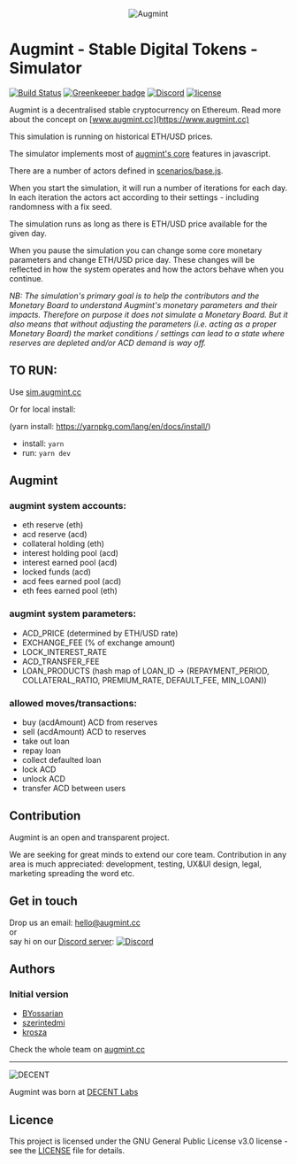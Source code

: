 <span style="display:block;text-align:center">![Augmint](http://www.augmint.cc/android-chrome-192x192.png)
</span>

# Augmint - Stable Digital Tokens - Simulator

[![Build Status](https://travis-ci.org/Augmint/augmint-sim.svg?branch=staging)](https://travis-ci.org/Augmint/augmint-sim)
[![Greenkeeper badge](https://badges.greenkeeper.io/Augmint/augmint-contracts.svg)](https://greenkeeper.io/)
[![Discord](https://img.shields.io/discord/407574313810788364.svg)](https://discord.gg/PwDmsnu)
[![license](https://img.shields.io/github/license/Augmint/augmint-sim.svg)](https://github.com/Augmint/augmint-sim/blob/master/LICENSE)

Augmint is a decentralised stable cryptocurrency on Ethereum. Read more about the concept on [www.augmint.cc](https://www.augmint.cc)

This simulation is running on historical ETH/USD prices.

The simulator implements most of [augmint's core](https://github.com/Augmint/augmint-contracts) features in javascript.

There are a number of actors defined in [scenarios/base.js](https://github.com/DecentLabs/augmint-sim/blob/master/src/scenarios/base.js).

When you start the simulation, it will run a number of iterations for each day. In each iteration the actors act according to their settings - including randomness with a fix seed.

The simulation runs as long as there is ETH/USD price available for the given day.

When you pause the simulation you can change some core monetary parameters and change ETH/USD price day. These changes will be reflected in how the system operates and how the actors behave when you continue.

_NB: The simulation's primary goal is to help the contributors and the Monetary Board to understand Augmint's monetary parameters and their impacts. Therefore on purpose it does not simulate a Monetary Board. But it also means that without adjusting the parameters (i.e. acting as a proper Monetary Board) the market conditions / settings can lead to a state where reserves are depleted and/or ACD demand is way off._

## TO RUN:

Use [sim.augmint.cc](https://sim.augmint.cc)

Or for local install:

(yarn install: https://yarnpkg.com/lang/en/docs/install/)

* install: `yarn`
* run: `yarn dev`

## Augmint

### augmint system accounts:

* eth reserve (eth)
* acd reserve (acd)
* collateral holding (eth)
* interest holding pool (acd)
* interest earned pool (acd)
* locked funds (acd)
* acd fees earned pool (acd)
* eth fees earned pool (eth)

### augmint system parameters:

* ACD_PRICE (determined by ETH/USD rate)
* EXCHANGE_FEE (% of exchange amount)
* LOCK_INTEREST_RATE
* ACD_TRANSFER_FEE
* LOAN_PRODUCTS (hash map of LOAN_ID -> (REPAYMENT_PERIOD, COLLATERAL_RATIO, PREMIUM_RATE, DEFAULT_FEE, MIN_LOAN))

### allowed moves/transactions:

* buy (acdAmount) ACD from reserves
* sell (acdAmount) ACD to reserves
* take out loan
* repay loan
* collect defaulted loan
* lock ACD
* unlock ACD
* transfer ACD between users

## Contribution

Augmint is an open and transparent project.

We are seeking for great minds to extend our core team. Contribution in any area is much appreciated: development, testing, UX&UI design, legal, marketing spreading the word etc.

## Get in touch

Drop us an email: hello@augmint.cc  
 or  
say hi on our [Discord server](https://discord.gg/PwDmsnu): [![Discord](https://img.shields.io/discord/407574313810788364.svg)](https://discord.gg/PwDmsnu)

## Authors

### Initial version

* [BYossarian](https://github.com/BYossarian)
* [szerintedmi](https://github.com/szerintedmi)
* [krosza](https://github.com/krosza)

Check the whole team on [augmint.cc](http://www.augmint.cc)

---

![DECENT](http://www.decent.org/images/logo-voronoi_120x33.png)

Augmint was born at [DECENT Labs](http://www.decent.org)

## Licence

This project is licensed under the GNU General Public License v3.0 license - see the [LICENSE](LICENSE) file for details.

